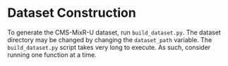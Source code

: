 # Dataset Construction

To generate the CMS-MixR-U dataset, run ``build_dataset.py``. The dataset directory may be changed by changing the `dataset_path` variable. The ``build_dataset.py`` script takes very long to execute. As such, consider running one function at a time.
